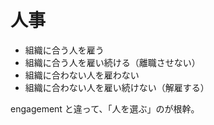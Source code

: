 # 人事

- 組織に合う人を雇う
- 組織に合う人を雇い続ける（離職させない）
- 組織に合わない人を雇わない
- 組織に合わない人を雇い続けない（解雇する）

engagement と違って、「人を選ぶ」のが根幹。
